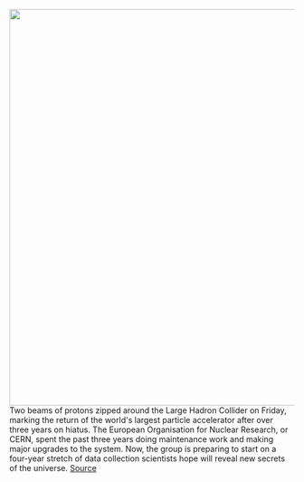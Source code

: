 <img src='https://cdn.vox-cdn.com/thumbor/fc7pKevRY3zrlwXMuVZ0eDjOZbo=/0x0:7722x5148/1200x800/filters:focal(3244x1957:4478x3191)/cdn.vox-cdn.com/uploads/chorus_image/image/70780716/20210_138_LHC_01.0.jpeg' width='700px' /><br/>
Two beams of protons zipped around the Large Hadron Collider on Friday, marking the return of the world's largest particle accelerator after over three years on hiatus. The European Organisation for Nuclear Research, or CERN, spent the past three years doing maintenance work and making major upgrades to the system. Now, the group is preparing to start on a four-year stretch of data collection scientists hope will reveal new secrets of the universe.
<a href='https://www.theverge.com/2022/4/22/23037077/cern-particle-accelerator-restarts-upgrades-dark-matter'> Source <a/>